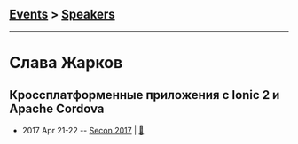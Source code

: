 ## [Events](../README.md) > [Speakers](../speakers.md)
---

# Слава Жарков

## Кроссплатформенные приложения с Ionic 2 и Apache Cordova
- 2017 Apr 21-22 -- [Secon 2017](https://youtu.be/HVQ-dplcE7Y)  | [:notebook:](https://www.slideshare.net/seconru/ionic-2-apache-cordova)  
